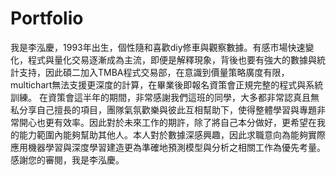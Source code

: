 # Portfolio
我是李泓慶，1993年出生，個性隨和喜歡diy修車與觀察數據。有感市場快速變化，程式與量化交易逐漸成為主流，即便是解釋現象，背後也要有強大的數據與統計支持，因此碩二加入TMBA程式交易部，在意識到價量策略廣度有限，multichart無法支援更深度的計算，在畢業後即報名資策會正規完整的程式與系統訓練。
在資策會這半年的期間，非常感謝我們這班的同學，大多都非常認真且無私分享自己擅長的項目，團隊氣氛歡樂與彼此互相幫助下，使得整體學習與專題非常開心也更有效率。因此對於未來工作的期許，除了將自己本分做好，更希望在我的能力範圍內能夠幫助其他人。本人對於數據深感興趣，因此求職意向為能夠實際應用機器學習與深度學習建造更為準確地預測模型與分析之相關工作為優先考量。感謝您的審閱，我是李泓慶。
